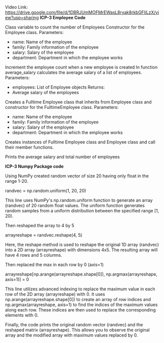 Video Link: https://drive.google.com/file/d/1DBRJUmMOFMrEWasL8ryak8rkbGFIiLzX/view?usp=sharing
**ICP-3 Employee Code**

Class variable to count the number of Employees
Constructor for the Employee class.
Parameters:
- name: Name of the employee
- family: Family information of the employee
- salary: Salary of the employee
- department: Department in which the employee works

Increment the employee count when a new employee is created
In function  average_salary calculates the average salary of a list of employees.
Parameters:
- employees: List of Employee objects
Returns:
- Average salary of the employees
  
Creates a Fulltime Employee class that inherits from Employee class and constructor for the FulltimeEmployee class.
Parameters:
- name: Name of the employee
- family: Family information of the employee
- salary: Salary of the employee
- department: Department in which the employee works

Creates instances of Fulltime Employee class and Employee class and call their member functions.

Prints the average salary and total number of employees

**ICP-3 Numpy Package code**

Using NumPy created random vector of size 20 having only float in the range 1-20.

randvec = np.random.uniform(1, 20, 20)

This line uses NumPy's np.random.uniform function to generate an array (randvec) of 20 random float values. The uniform function generates random samples from a uniform distribution between the specified range [1, 20).

Then reshaped the array to 4 by 5

arrayreshape = randvec.reshape(4, 5)

Here, the reshape method is used to reshape the original 1D array (randvec) into a 2D array (arrayreshape) with dimensions 4x5. The resulting array will have 4 rows and 5 columns.

Then replaced the max in each row by 0 (axis=1)

arrayreshape[np.arange(arrayreshape.shape[0]), np.argmax(arrayreshape, axis=1)] = 0

This line utilizes advanced indexing to replace the maximum value in each row of the 2D array (arrayreshape) with 0. It uses np.arange(arrayreshape.shape[0]) to create an array of row indices and np.argmax(arrayreshape, axis=1) to find the indices of the maximum values along each row. These indices are then used to replace the corresponding elements with 0.

Finally, the code prints the original random vector (randvec) and the reshaped matrix (arrayreshape). This allows you to observe the original array and the modified array with maximum values replaced by 0.
